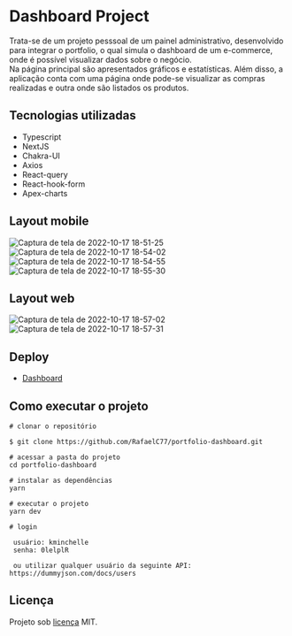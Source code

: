 # Dashboard Project

Trata-se de um projeto pesssoal de um painel administrativo, desenvolvido para integrar o portfolio, o qual simula o dashboard de um e-commerce, 
onde é possível visualizar dados sobre o negócio.  
Na página principal são apresentados gráficos e estatísticas. Além disso, a aplicação conta com uma página onde pode-se visualizar as compras realizadas e outra onde
são listados os produtos.

## Tecnologias utilizadas

- Typescript
- NextJS
- Chakra-UI
- Axios
- React-query
- React-hook-form
- Apex-charts

## Layout mobile

![Captura de tela de 2022-10-17 18-51-25](https://user-images.githubusercontent.com/91793932/196290707-eee77367-8d9c-40cb-8696-12d5528b75e8.png)
![Captura de tela de 2022-10-17 18-54-02](https://user-images.githubusercontent.com/91793932/196291097-cf2554c2-5aa8-4703-814e-c0ae6f46bee3.png)
![Captura de tela de 2022-10-17 18-54-55](https://user-images.githubusercontent.com/91793932/196291221-9cd6ae4f-bb3a-4466-a58e-7b4bec8147ec.png)
![Captura de tela de 2022-10-17 18-55-30](https://user-images.githubusercontent.com/91793932/196291301-fc031612-2eec-4db2-a67e-cd040259ffee.png)

## Layout web

![Captura de tela de 2022-10-17 18-57-02](https://user-images.githubusercontent.com/91793932/196291527-a3437639-fe69-4751-afd1-083274640d2f.png)
![Captura de tela de 2022-10-17 18-57-31](https://user-images.githubusercontent.com/91793932/196291585-fd464d06-ebfa-4584-ae9f-0bade332976b.png)

## Deploy

- [Dashboard](https://dashboard-rafaelc77.vercel.app/dashboard)

## Como executar o projeto

```
# clonar o repositório

$ git clone https://github.com/RafaelC77/portfolio-dashboard.git

# acessar a pasta do projeto 
cd portfolio-dashboard

# instalar as dependências
yarn

# executar o projeto
yarn dev

# login

 usuário: kminchelle
 senha: 0lelplR
 
 ou utilizar qualquer usuário da seguinte API: https://dummyjson.com/docs/users

```

## Licença

Projeto sob [licença](https://github.com/RafaelC77/portfolio-dashboard/blob/main/LICENSE) MIT.
